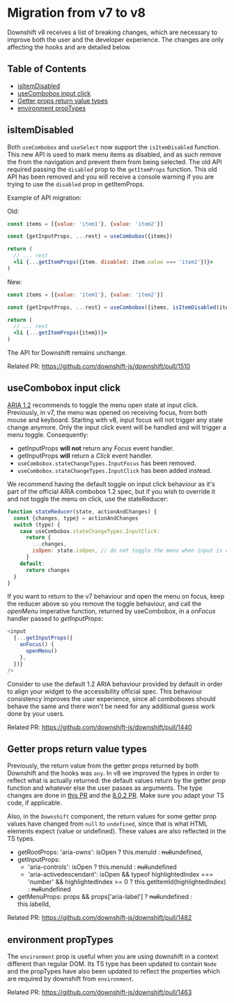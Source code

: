 # Migration from v7 to v8

Downshift v8 receives a list of breaking changes, which are necessary to improve
both the user and the developer experience. The changes are only affecting the
hooks and are detailed below.

## Table of Contents

<!-- START doctoc generated TOC please keep comment here to allow auto update -->
<!-- DON'T EDIT THIS SECTION, INSTEAD RE-RUN doctoc TO UPDATE -->

- [isItemDisabled](#isitemdisabled)
- [useCombobox input click](#usecombobox-input-click)
- [Getter props return value types](#getter-props-return-value-types)
- [environment propTypes](#environment-proptypes)

<!-- END doctoc generated TOC please keep comment here to allow auto update -->

## isItemDisabled

Both `useCombobox` and `useSelect` now support the `isItemDisabled` function.
This new API is used to mark menu items as disabled, and as such remove the from
the navigation and prevent them from being selected. The old API required
passing the `disabled` prop to the `getItemProps` function. This old API has
been removed and you will receive a console warning if you are trying to use the
`disabled` prop in getItemProps.

Example of API migration:

Old:

```jsx
const items = [{value: 'item1'}, {value: 'item2'}]

const {getInputProps, ...rest} = useCombobox({items})

return (
  // ... rest
  <li {...getItemProps({item, disabled: item.value === 'item2'})}>
)
```

New:

```jsx
const items = [{value: 'item1'}, {value: 'item2'}]

const {getInputProps, ...rest} = useCombobox({items, isItemDisabled(item, _index) { return item.value === 'item2' }})

return (
  // ... rest
  <li {...getItemProps({item})}>
)
```

The API for Downshift remains unchange.

Related PR: https://github.com/downshift-js/downshift/pull/1510

## useCombobox input click

[ARIA 1.2](combobox-aria-example) recommends to toggle the menu open state at
input click. Previously, in v7, the menu was opened on receiving focus, from
both mouse and keyboard. Starting with v8, input focus will not trigger any
state change anymore. Only the input click event will be handled and will
trigger a menu toggle. Consequently:

- getInputProps **will not** return any _Focus_ event handler.
- getInputProps **will** return a _Click_ event handler.
- `useCombobox.stateChangeTypes.InputFocus` has been removed.
- `useCombobox.stateChangeTypes.InputClick` has been added instead.

We recommend having the default toggle on input click behaviour as it's part of
the official ARIA combobox 1.2 spec, but if you wish to override it and not
toggle the menu on click, use the stateReducer:

```js
function stateReducer(state, actionAndChanges) {
  const {changes, type} = actionAndChanges
  switch (type) {
    case useCombobox.stateChangeTypes.InputClick:
      return {
        ...changes,
        isOpen: state.isOpen, // do not toggle the menu when input is clicked.
      }
    default:
      return changes
  }
}
```

If you want to return to the v7 behaviour and open the menu on focus, keep the
reducer above so you remove the toggle behaviour, and call the _openMenu_
imperative function, returned by useCombobox, in a _onFocus_ handler passed to
_getInputProps_:

```js
<input
  {...getInputProps({
    onFocus() {
      openMenu()
    },
  })}
/>
```

Consider to use the default 1.2 ARIA behaviour provided by default in order to
align your widget to the accessibility official spec. This behaviour consistency
improves the user experience, since all comboboxes should behave the same and
there won't be need for any additional guess work done by your users.

Related PR: https://github.com/downshift-js/downshift/pull/1440

## Getter props return value types

Previously, the return value from the getter props returned by both Downshift
and the hooks was `any`. In v8 we improved the types in order to reflect what is
actually returned: the default values return by the getter prop function and
whatever else the user passes as arguments. The type changes are done in
[this PR](https://github.com/downshift-js/downshift/pull/1482) and the
[8.0.2 PR](https://github.com/downshift-js/downshift/pull/1524). Make sure you
adapt your TS code, if applicable.

Also, in the `Downshift` component, the return values for some getter prop
values have changed from `null` to `undefined`, since that is what HTML elements
expect (value or undefined). These values are also reflected in the TS types.

- getRootProps: 'aria-owns': isOpen ? this.menuId : ~~null~~undefined,
- getInputProps:
  - 'aria-controls': isOpen ? this.menuId : ~~null~~undefined
  - 'aria-activedescendant': isOpen && typeof highlightedIndex === 'number' &&
    highlightedIndex >= 0 ? this.getItemId(highlightedIndex) : ~~null~~undefined
- getMenuProps: props && props['aria-label'] ? ~~null~~undefined : this.labelId,

Related PR: https://github.com/downshift-js/downshift/pull/1482

## environment propTypes

The `environment` prop is useful when you are using downshift in a context
different than regular DOM. Its TS type has been updated to contain `Node` and
the propTypes have also been updated to reflect the properties which are
required by downshift from `environment`.

Related PR: https://github.com/downshift-js/downshift/pull/1463

[combobox-aria-example]:
  https://www.w3.org/WAI/ARIA/apg/example-index/combobox/combobox-autocomplete-list.html
